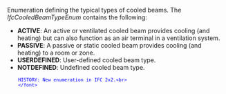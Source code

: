 Enumeration defining the typical types of cooled beams. The _IfcCooledBeamTypeEnum_ contains the following:

* **ACTIVE**: An active or ventilated cooled beam provides cooling (and heating) but can also function as an air terminal in a ventilation system.
* **PASSIVE**: A passive or static cooled beam provides cooling (and heating) to a room or zone.
* **USERDEFINED**: User-defined cooled beam type.
* **NOTDEFINED**: Undefined cooled beam type.

> <font color="#0000ff" size="-1">
    	HISTORY: New enumeration in IFC 2x2.<br>
    	</font>
